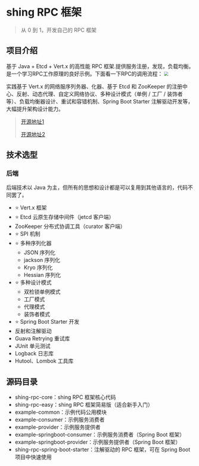 # shing RPC 框架

> 从 0 到 1，开发自己的 RPC 框架



## 项目介绍

基于 Java + Etcd + Vert.x 的高性能 RPC 框架.提供服务注册，发现，负载均衡。是一个学习RPC工作原理的良好示例。下面看一下RPC的调用流程：
<img src="https://shaogezhu.cn/assets/2022-11/rpc2.png" style="zoom:66%;" />

实践基于 Vert.x 的网络服序列务器、化器、基于 Etcd 和 ZooKeeper 的注册中心、反射、动态代理、自定义网络协议、多种设计模式（单例 / 工厂 / 装饰者等）、负载均衡器设计、重试和容错机制、Spring Boot Starter 注解驱动开发等，大幅提升架构设计能力。

>[开源地址1](https://github.com/Shingbb/shing-rpc.git)
> 
> [开源地址2](https://gitee.com/MyShing/shing-rpc)




## 技术选型

### 后端

后端技术以 Java 为主，但所有的思想和设计都是可以复用到其他语言的，代码不同罢了。

- ⭐️ Vert.x 框架
- ⭐️ Etcd 云原生存储中间件（jetcd 客户端）
- ZooKeeper 分布式协调工具（curator 客户端）
- ⭐️ SPI 机制
- ⭐️ 多种序列化器
    - JSON 序列化
    - jackson 序列化
    - Kryo 序列化
    - Hessian 序列化
- ⭐️ 多种设计模式
    - 双检锁单例模式
    - 工厂模式
    - 代理模式
    - 装饰者模式
- ⭐️ Spring Boot Starter 开发
- 反射和注解驱动
- Guava Retrying 重试库
- JUnit 单元测试
- Logback 日志库
- Hutool、Lombok 工具库



## 源码目录

- shing-rpc-core：shing RPC 框架核心代码
- shing-rpc-easy：shing RPC 框架简易版（适合新手入门）
- example-common：示例代码公用模块
- example-consumer：示例服务消费者
- example-provider：示例服务提供者
- example-springboot-consumer：示例服务消费者（Spring Boot 框架）
- example-springboot-provider：示例服务提供者（Spring Boot 框架）
- shing-rpc-spring-boot-starter：注解驱动的 RPC 框架，可在 Spring Boot 项目中快速使用


